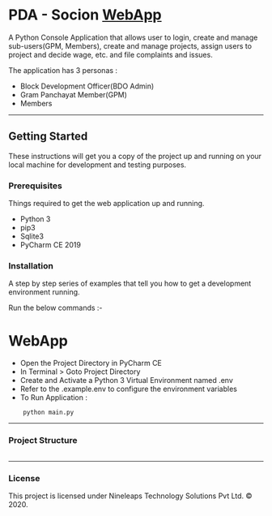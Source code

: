 # PDA - Socion [WebApp](https://pda-s.socion.io/oauth/login/)

A Python Console Application that allows user to login, create and manage sub-users(GPM, Members), create and manage projects, assign users to project and decide wage, etc. and file complaints and issues.

The application has 3 personas :
* Block Development Officer(BDO Admin)
* Gram Panchayat Member(GPM)
* Members

---
## Getting Started

These instructions will get you a copy of the project up and running on your local machine for development and testing purposes.

### Prerequisites
Things required to get the web application up and running.
* Python 3
* pip3
* Sqlite3
* PyCharm CE 2019

### Installation
A step by step series of examples that tell you how to get a development environment running.

Run the below commands :-

# WebApp
* Open the Project Directory in PyCharm CE
* In Terminal > Goto Project Directory
* Create and Activate a Python 3 Virtual Environment named .env
* Refer to the .example.env to configure the environment variables
* To Run Application :
```
    python main.py
```

---
### Project Structure
```

```
---
### License
This project is licensed under Nineleaps Technology Solutions Pvt Ltd. © 2020.
